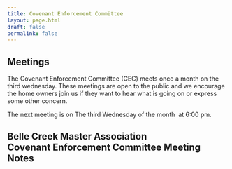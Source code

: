 ```yaml
---
title: Covenant Enforcement Committee
layout: page.html
draft: false
permalink: false
---
```

<section class="introduction">
  <div class="container">
    <h2 class="section-title">Meetings</h2>
    <p>
      The Covenant Enforcement Committee (CEC) meets once a month on the third wednesday. These meetings are open
      to the public and we encourage the home owners join us if they want to hear what is going on or express
      some other concern.
    </p>
    <p>The next meeting is on <span class="next-meeting">The third Wednesday of the month </span>&nbsp;at 6:00 pm.</p>
    <h2 class="section-title">
      Belle Creek Master Association
      <br>
      Covenant Enforcement Committee Meeting Notes
    </h2>
  </div>
</section>
<script type="text/javascript" src="js/minutes.js"></script>
